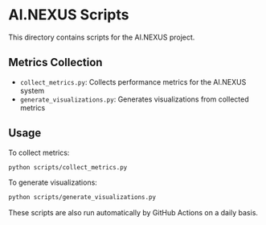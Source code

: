 # AI.NEXUS Scripts

This directory contains scripts for the AI.NEXUS project.

## Metrics Collection

- `collect_metrics.py`: Collects performance metrics for the AI.NEXUS system
- `generate_visualizations.py`: Generates visualizations from collected metrics

## Usage

To collect metrics:

```bash
python scripts/collect_metrics.py
```

To generate visualizations:

```bash
python scripts/generate_visualizations.py
```

These scripts are also run automatically by GitHub Actions on a daily basis.

